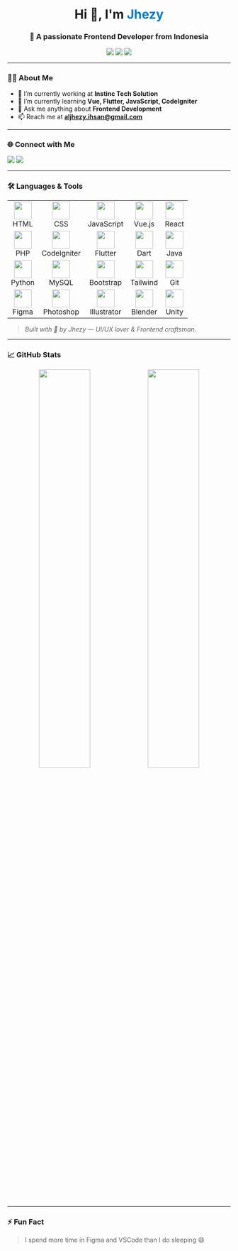 <h1 align="center">Hi 👋, I'm <span style="color:#007acc;">Jhezy</span></h1>
<h3 align="center">🚀 A passionate Frontend Developer from Indonesia</h3>

<p align="center">
  <a href="mailto:aljhezy.ihsan@gmail.com"><img src="https://img.shields.io/badge/Email-aljhezy.ihsan@gmail.com-red?style=flat-square&logo=gmail"></a>
  <img src="https://img.shields.io/badge/Code-Frontend-blue?style=flat-square&logo=visualstudiocode">
  <img src="https://visitor-badge.glitch.me/badge?page_id=jhezy.profile" />
</p>

---

### 🧑‍💻 About Me

- 🔭 I’m currently working at **Instinc Tech Solution**  
- 🌱 I’m currently learning **Vue, Flutter, JavaScript, CodeIgniter**  
- 💬 Ask me anything about **Frontend Development**  
- 📫 Reach me at **aljhezy.ihsan@gmail.com**

---

### 🌐 Connect with Me

<p align="left">
  <a href="https://instagram.com/jhe.zy" target="_blank"><img src="https://img.shields.io/badge/Instagram-@jhe.zy-E4405F?style=for-the-badge&logo=instagram&logoColor=white" /></a>
  <a href="mailto:aljhezy.ihsan@gmail.com"><img src="https://img.shields.io/badge/Gmail-Contact-red?style=for-the-badge&logo=gmail&logoColor=white" /></a>
</p>

---

### 🛠️ Languages & Tools

<table align="center">
  <tr>
    <td align="center">
      <img src="https://skillicons.dev/icons?i=html" width="40" /><br>HTML
    </td>
    <td align="center">
      <img src="https://skillicons.dev/icons?i=css" width="40" /><br>CSS
    </td>
    <td align="center">
      <img src="https://skillicons.dev/icons?i=js" width="40" /><br>JavaScript
    </td>
    <td align="center">
      <img src="https://skillicons.dev/icons?i=vue" width="40" /><br>Vue.js
    </td>
    <td align="center">
      <img src="https://skillicons.dev/icons?i=react" width="40" /><br>React
    </td>
  </tr>
  <tr>
    <td align="center">
      <img src="https://skillicons.dev/icons?i=php" width="40" /><br>PHP
    </td>
    <td align="center">
      <img src="https://skillicons.dev/icons?i=codeigniter" width="40" /><br>CodeIgniter
    </td>
    <td align="center">
      <img src="https://skillicons.dev/icons?i=flutter" width="40" /><br>Flutter
    </td>
    <td align="center">
      <img src="https://skillicons.dev/icons?i=dart" width="40" /><br>Dart
    </td>
    <td align="center">
      <img src="https://skillicons.dev/icons?i=java" width="40" /><br>Java
    </td>
  </tr>
  <tr>
    <td align="center">
      <img src="https://skillicons.dev/icons?i=python" width="40" /><br>Python
    </td>
    <td align="center">
      <img src="https://skillicons.dev/icons?i=mysql" width="40" /><br>MySQL
    </td>
    <td align="center">
      <img src="https://skillicons.dev/icons?i=bootstrap" width="40" /><br>Bootstrap
    </td>
    <td align="center">
      <img src="https://skillicons.dev/icons?i=tailwind" width="40" /><br>Tailwind
    </td>
    <td align="center">
      <img src="https://skillicons.dev/icons?i=git" width="40" /><br>Git
    </td>
  </tr>
  <tr>
    <td align="center">
      <img src="https://skillicons.dev/icons?i=figma" width="40" /><br>Figma
    </td>
    <td align="center">
      <img src="https://skillicons.dev/icons?i=ps" width="40" /><br>Photoshop
    </td>
    <td align="center">
      <img src="https://skillicons.dev/icons?i=ai" width="40" /><br>Illustrator
    </td>
    <td align="center">
      <img src="https://skillicons.dev/icons?i=blender" width="40" /><br>Blender
    </td>
    <td align="center">
      <img src="https://skillicons.dev/icons?i=unity" width="40" /><br>Unity
    </td>
  </tr>
</table>

> *Built with 💙 by Jhezy — UI/UX lover & Frontend craftsman.*

---

### 📈 GitHub Stats

<p align="center">
  <img src="https://github-readme-stats.vercel.app/api?username=jhezy&show_icons=true&theme=radical" width="48%" />
  <img src="https://github-readme-stats.vercel.app/api/top-langs/?username=jhezy&layout=compact&theme=radical" width="48%" />
</p>

---

### ⚡ Fun Fact

> I spend more time in Figma and VSCode than I do sleeping 😄
